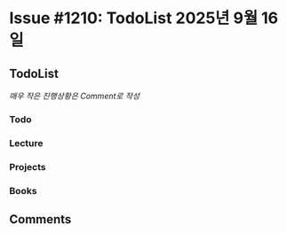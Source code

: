 # Issue #1210: TodoList 2025년 9월 16일

## TodoList

*매우 작은 진행상황은 Comment로 작성*

### Todo  

### Lecture

### Projects

### Books


## Comments

